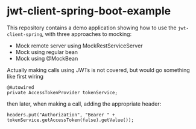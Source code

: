 
# jwt-client-spring-boot-example

This repository contains a demo application showing how to use the `jwt-client-spring`, with three approaches to mocking:

 * Mock remote server using MockRestServiceServer
 * Mock using regular bean
 * Mock using @MockBean
 
Actually making calls using JWTs is not covered, but would go something like first wiring

```
@Autowired
private AccessTokenProvider tokenService;
```

then later, when making a call, adding the appropriate header:

```
headers.put("Authorization", "Bearer " + tokenService.getAccessToken(false).getValue());
```

